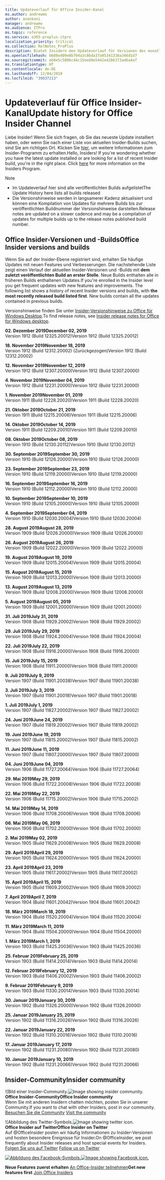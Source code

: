 ```yaml
---
title: Updateverlauf für Office Insider-Kanal
ms.author: andrewmo
author: anankani
manager: andrewmo
ms.audience: ITPro
ms.topic: reference
ms.service: o365-proplus-itpro
localization_priority: Critical
ms.collection: RelNotes_ProPlus
description: Bietet Insidern den Updateverlauf für Versionen des monatlichen Kanals (Insider Fast) für Windows Desktop.
ms.openlocfilehash: b688ed09e0b704a3c8bda37a95341338a346d1d7
ms.sourcegitcommit: eb8e5c5006c44c15eed4e5442e42b6373ad6a4af
ms.translationtype: HT
ms.contentlocale: de-DE
ms.lasthandoff: 12/04/2019
ms.locfileid: "39837213"
---
```

# <a name="update-history-for-office-insider-channel"></a><span data-ttu-id="1a931-103">Updateverlauf für Office Insider-Kanal</span><span class="sxs-lookup"><span data-stu-id="1a931-103">Update history for Office Insider Channel</span></span>

<span data-ttu-id="1a931-p101">Liebe Insider! Wenn Sie sich fragen, ob Sie das neueste Update installiert haben, oder wenn Sie nach einer Liste von aktuellen Insider-Builds suchen, sind Sie am richtigen Ort. Klicken Sie [hier](https://insider.office.com/), um weitere Informationen zum Insider-Programm zu erhalten.</span><span class="sxs-lookup"><span data-stu-id="1a931-p101">Hello, Insiders! If you're wondering whether you have the latest update installed or are looking for a list of recent Insider build, you're in the right place. Click [here](https://insider.office.com/) for more information on the Insiders Program.</span></span>

> [!NOTE]
> - <span data-ttu-id="1a931-107">Im Updateverlauf hier sind alle veröffentlichten Builds aufgelistet</span><span class="sxs-lookup"><span data-stu-id="1a931-107">The Update History here lists all builds released</span></span>
> - <span data-ttu-id="1a931-108">Die Versionshinweise werden in langsamerer Kadenz aktualisiert und können eine Kompilation von Updates für mehrere Builds bis zur veröffentlichten Buildnummer der Versionshinweise darstellen.</span><span class="sxs-lookup"><span data-stu-id="1a931-108">Release notes are updated on a slower cadence and may be a compilation of updates for multiple builds up to the release notes published build number.</span></span>

## <a name="office-insider-versions-and-builds"></a><span data-ttu-id="1a931-109">Office Insider-Versionen und -Builds</span><span class="sxs-lookup"><span data-stu-id="1a931-109">Office Insider versions and builds</span></span>

<span data-ttu-id="1a931-p102">Wenn Sie auf der Insider-Ebene registriert sind, erhalten Sie häufige Updates mit neuen Features und Verbesserungen. Die nachstehende Liste zeigt einen Verlauf der aktuellen Insider-Versionen und -Builds mit **dem zuletzt veröffentlichten Build an erster Stelle**. Neue Builds enthalten alle in früheren Builds enthaltenen Updates.</span><span class="sxs-lookup"><span data-stu-id="1a931-p102">If you're enrolled in the Insider level you get frequent updates with new features and improvements. The following list shows a history of recent Insider versions and builds, with **the most recently released build listed first**. New builds contain all the updates contained in previous builds.</span></span>

<span data-ttu-id="1a931-113">Versionshinweise finden Sie unter [Insider-Versionshinweise zu Office für Windows Desktop](https://docs.microsoft.com/de-DE/OfficeUpdates/release-notes-office-insider).</span><span class="sxs-lookup"><span data-stu-id="1a931-113">To find release notes, see [Insider release notes for Office for Windows desktop](https://docs.microsoft.com/de-DE/OfficeUpdates/release-notes-office-insider).</span></span>

[//]: # (NICHT ENTFERNEN)

<span data-ttu-id="1a931-115">**02. Dezember 2019**</span><span class="sxs-lookup"><span data-stu-id="1a931-115">**December 02, 2019**</span></span><br/>
<span data-ttu-id="1a931-116">Version 1912 (Build 12325.20012)</span><span class="sxs-lookup"><span data-stu-id="1a931-116">Version 1912 (Build 12325.20012)</span></span><br/>

<span data-ttu-id="1a931-117">**18. November 2019**</span><span class="sxs-lookup"><span data-stu-id="1a931-117">**November 18, 2019**</span></span><br/>
<span data-ttu-id="1a931-118">Version 1912 (Build 12312.20002) (Zurückgezogen)</span><span class="sxs-lookup"><span data-stu-id="1a931-118">Version 1912 (Build 12312.20002)</span></span> <br/>

<span data-ttu-id="1a931-119">**12. November 2019**</span><span class="sxs-lookup"><span data-stu-id="1a931-119">**November 12, 2019**</span></span><br/>
<span data-ttu-id="1a931-120">Version 1912 (Build 12307.20000)</span><span class="sxs-lookup"><span data-stu-id="1a931-120">Version 1912 (Build 12307.20000)</span></span><br/>

<span data-ttu-id="1a931-121">**4. November 2019**</span><span class="sxs-lookup"><span data-stu-id="1a931-121">**November 04, 2019**</span></span><br/>
<span data-ttu-id="1a931-122">Version 1912 (Build 12231.20000)</span><span class="sxs-lookup"><span data-stu-id="1a931-122">Version 1912 (Build 12231.20000)</span></span><br/>

<span data-ttu-id="1a931-123">**1. November 2019**</span><span class="sxs-lookup"><span data-stu-id="1a931-123">**November 01, 2019**</span></span><br/>
<span data-ttu-id="1a931-124">Version 1911 (Build 12228.20020)</span><span class="sxs-lookup"><span data-stu-id="1a931-124">Version 1911 (Build 12228.20020)</span></span><br/>

<span data-ttu-id="1a931-125">**21. Oktober 2019**</span><span class="sxs-lookup"><span data-stu-id="1a931-125">**October 21, 2019**</span></span><br/>
<span data-ttu-id="1a931-126">Version 1911 (Build 12215.20006)</span><span class="sxs-lookup"><span data-stu-id="1a931-126">Version 1911 (Build 12215.20006)</span></span><br/>

<span data-ttu-id="1a931-127">**14. Oktober 2019**</span><span class="sxs-lookup"><span data-stu-id="1a931-127">**October 14, 2019**</span></span><br/>
<span data-ttu-id="1a931-128">Version 1911 (Build 12209.20010)</span><span class="sxs-lookup"><span data-stu-id="1a931-128">Version 1911 (Build 12209.20010)</span></span><br/>

<span data-ttu-id="1a931-129">**08. Oktober 2019**</span><span class="sxs-lookup"><span data-stu-id="1a931-129">**October 08, 2019**</span></span><br/>
<span data-ttu-id="1a931-130">Version 1910 (Build 12130.20112)</span><span class="sxs-lookup"><span data-stu-id="1a931-130">Version 1910 (Build 12130.20112)</span></span><br/>

<span data-ttu-id="1a931-131">**30. September 2019**</span><span class="sxs-lookup"><span data-stu-id="1a931-131">**September 30, 2019**</span></span><br/>
<span data-ttu-id="1a931-132">Version 1910 (Build 12126.20000)</span><span class="sxs-lookup"><span data-stu-id="1a931-132">Version 1910 (Build 12126.20000)</span></span><br/>

<span data-ttu-id="1a931-133">**23. September 2019**</span><span class="sxs-lookup"><span data-stu-id="1a931-133">**September 23, 2019**</span></span><br/>
<span data-ttu-id="1a931-134">Version 1910 (Build 12119.20000)</span><span class="sxs-lookup"><span data-stu-id="1a931-134">Version 1910 (Build 12119.20000)</span></span><br/>

<span data-ttu-id="1a931-135">**16. September 2019**</span><span class="sxs-lookup"><span data-stu-id="1a931-135">**September 16, 2019**</span></span><br/>
<span data-ttu-id="1a931-136">Version 1910 (Build 12112.20000)</span><span class="sxs-lookup"><span data-stu-id="1a931-136">Version 1910 (Build 12112.20000)</span></span><br/>

<span data-ttu-id="1a931-137">**10. September 2019**</span><span class="sxs-lookup"><span data-stu-id="1a931-137">**September 10, 2019**</span></span><br/>
<span data-ttu-id="1a931-138">Version 1910 (Build 12105.20000)</span><span class="sxs-lookup"><span data-stu-id="1a931-138">Version 1910 (Build 12105.20000)</span></span><br/>

<span data-ttu-id="1a931-139">**4. September 2019**</span><span class="sxs-lookup"><span data-stu-id="1a931-139">**September 04, 2019**</span></span><br/>
<span data-ttu-id="1a931-140">Version 1910 (Build 12030.20004)</span><span class="sxs-lookup"><span data-stu-id="1a931-140">Version 1910 (Build 12030.20004)</span></span><br/>

<span data-ttu-id="1a931-141">**28. August 2019**</span><span class="sxs-lookup"><span data-stu-id="1a931-141">**August 28, 2019**</span></span><br/>
<span data-ttu-id="1a931-142">Version 1909 (Build 12026.20000)</span><span class="sxs-lookup"><span data-stu-id="1a931-142">Version 1909 (Build 12026.20000)</span></span><br/>

<span data-ttu-id="1a931-143">**26. August 2019**</span><span class="sxs-lookup"><span data-stu-id="1a931-143">**August 26, 2019**</span></span><br/>
<span data-ttu-id="1a931-144">Version 1909 (Build 12022.20000)</span><span class="sxs-lookup"><span data-stu-id="1a931-144">Version 1909 (Build 12022.20000)</span></span><br/>

<span data-ttu-id="1a931-145">**19. August 2019**</span><span class="sxs-lookup"><span data-stu-id="1a931-145">**August 19, 2019**</span></span><br/>
<span data-ttu-id="1a931-146">Version 1909 (Build 12015.20004)</span><span class="sxs-lookup"><span data-stu-id="1a931-146">Version 1909 (Build 12015.20004)</span></span><br/>

<span data-ttu-id="1a931-147">**15. August 2019**</span><span class="sxs-lookup"><span data-stu-id="1a931-147">**August 15, 2019**</span></span><br/>
<span data-ttu-id="1a931-148">Version 1909 (Build 12013.20000)</span><span class="sxs-lookup"><span data-stu-id="1a931-148">Version 1909 (Build 12013.20000)</span></span><br/>

<span data-ttu-id="1a931-149">**13. August 2019**</span><span class="sxs-lookup"><span data-stu-id="1a931-149">**August 13, 2019**</span></span><br/>
<span data-ttu-id="1a931-150">Version 1909 (Build 12008.20000)</span><span class="sxs-lookup"><span data-stu-id="1a931-150">Version 1909 (Build 12008.20000)</span></span><br/>

<span data-ttu-id="1a931-151">**5. August 2019**</span><span class="sxs-lookup"><span data-stu-id="1a931-151">**August 05, 2019**</span></span><br/>
<span data-ttu-id="1a931-152">Version 1909 (Build 12001.20000)</span><span class="sxs-lookup"><span data-stu-id="1a931-152">Version 1909 (Build 12001.20000)</span></span><br/>

<span data-ttu-id="1a931-153">**31. Juli 2019**</span><span class="sxs-lookup"><span data-stu-id="1a931-153">**July 31, 2019**</span></span><br/>
<span data-ttu-id="1a931-154">Version 1908 (Build 11929.20002)</span><span class="sxs-lookup"><span data-stu-id="1a931-154">Version 1908 (Build 11929.20002)</span></span><br/>

<span data-ttu-id="1a931-155">**29. Juli 2019**</span><span class="sxs-lookup"><span data-stu-id="1a931-155">**July 29, 2019**</span></span><br/>
<span data-ttu-id="1a931-156">Version 1908 (Build 11924.20004)</span><span class="sxs-lookup"><span data-stu-id="1a931-156">Version 1908 (Build 11924.20004)</span></span><br/>

<span data-ttu-id="1a931-157">**22. Juli 2019**</span><span class="sxs-lookup"><span data-stu-id="1a931-157">**July 22, 2019**</span></span><br/>
<span data-ttu-id="1a931-158">Version 1908 (Build 11916.20000)</span><span class="sxs-lookup"><span data-stu-id="1a931-158">Version 1908 (Build 11916.20000)</span></span><br/>

<span data-ttu-id="1a931-159">**15. Juli 2019**</span><span class="sxs-lookup"><span data-stu-id="1a931-159">**July 15, 2019**</span></span><br/>
<span data-ttu-id="1a931-160">Version 1908 (Build 11911.20000)</span><span class="sxs-lookup"><span data-stu-id="1a931-160">Version 1908 (Build 11911.20000)</span></span><br/>

<span data-ttu-id="1a931-161">**9. Juli 2019**</span><span class="sxs-lookup"><span data-stu-id="1a931-161">**July 9, 2019**</span></span><br/>
<span data-ttu-id="1a931-162">Version 1907 (Build 11901.20038)</span><span class="sxs-lookup"><span data-stu-id="1a931-162">Version 1907 (Build 11901.20038)</span></span><br/>

<span data-ttu-id="1a931-163">**3. Juli 2019**</span><span class="sxs-lookup"><span data-stu-id="1a931-163">**July 3, 2019**</span></span><br/>
<span data-ttu-id="1a931-164">Version 1907 (Build 11901.20018)</span><span class="sxs-lookup"><span data-stu-id="1a931-164">Version 1907 (Build 11901.20018)</span></span><br/>

<span data-ttu-id="1a931-165">**1. Juli 2019**</span><span class="sxs-lookup"><span data-stu-id="1a931-165">**July 1, 2019**</span></span><br/>
<span data-ttu-id="1a931-166">Version 1907 (Build 11827.20002)</span><span class="sxs-lookup"><span data-stu-id="1a931-166">Version 1907 (Build 11827.20002)</span></span><br/>

<span data-ttu-id="1a931-167">**24. Juni 2019**</span><span class="sxs-lookup"><span data-stu-id="1a931-167">**June 24, 2019**</span></span><br/>
<span data-ttu-id="1a931-168">Version 1907 (Build 11819.20002)</span><span class="sxs-lookup"><span data-stu-id="1a931-168">Version 1907 (Build 11819.20002)</span></span><br/>

<span data-ttu-id="1a931-169">**19. Juni 2019**</span><span class="sxs-lookup"><span data-stu-id="1a931-169">**June 19, 2019**</span></span><br/>
<span data-ttu-id="1a931-170">Version 1907 (Build 11815.20002)</span><span class="sxs-lookup"><span data-stu-id="1a931-170">Version 1907 (Build 11815.20002)</span></span><br/>

<span data-ttu-id="1a931-171">**11. Juni 2019**</span><span class="sxs-lookup"><span data-stu-id="1a931-171">**June 11, 2019**</span></span><br/>
<span data-ttu-id="1a931-172">Version 1907 (Build 11807.20000)</span><span class="sxs-lookup"><span data-stu-id="1a931-172">Version 1907 (Build 11807.20000)</span></span><br/>

<span data-ttu-id="1a931-173">**04. Juni 2019**</span><span class="sxs-lookup"><span data-stu-id="1a931-173">**June 04, 2019**</span></span><br/>
<span data-ttu-id="1a931-174">Version 1906 (Build 11727.20064)</span><span class="sxs-lookup"><span data-stu-id="1a931-174">Version 1906 (Build 11727.20064)</span></span><br/>


<span data-ttu-id="1a931-175">**29. Mai 2019**</span><span class="sxs-lookup"><span data-stu-id="1a931-175">**May 29, 2019**</span></span><br/>
<span data-ttu-id="1a931-176">Version 1906 (Build 11722.20008)</span><span class="sxs-lookup"><span data-stu-id="1a931-176">Version 1906 (Build 11722.20008)</span></span><br/>

<span data-ttu-id="1a931-177">**22. Mai 2019**</span><span class="sxs-lookup"><span data-stu-id="1a931-177">**May 22, 2019**</span></span><br/> <span data-ttu-id="1a931-178">Version 1906 (Build 11715.20002)</span><span class="sxs-lookup"><span data-stu-id="1a931-178">Version 1906 (Build 11715.20002)</span></span><br/> 

<span data-ttu-id="1a931-179">**14. Mai 2019**</span><span class="sxs-lookup"><span data-stu-id="1a931-179">**May 14, 2019**</span></span><br/> <span data-ttu-id="1a931-180">Version 1906 (Build 11708.20006)</span><span class="sxs-lookup"><span data-stu-id="1a931-180">Version 1906 (Build 11708.20006)</span></span><br/>

<span data-ttu-id="1a931-181">**06. Mai 2019**</span><span class="sxs-lookup"><span data-stu-id="1a931-181">**May 06, 2019**</span></span><br/>
<span data-ttu-id="1a931-182">Version 1906 (Build 11702.20000)</span><span class="sxs-lookup"><span data-stu-id="1a931-182">Version 1906 (Build 11702.20000)</span></span><br/>

<span data-ttu-id="1a931-183">**2. Mai 2019**</span><span class="sxs-lookup"><span data-stu-id="1a931-183">**May 02, 2019**</span></span><br/>
<span data-ttu-id="1a931-184">Version 1905 (Build 11629.20008)</span><span class="sxs-lookup"><span data-stu-id="1a931-184">Version 1905 (Build 11629.20008)</span></span><br/>

<span data-ttu-id="1a931-185">**29. April 2019**</span><span class="sxs-lookup"><span data-stu-id="1a931-185">**April 29, 2019**</span></span><br/>
<span data-ttu-id="1a931-186">Version 1905 (Build 11624.20000)</span><span class="sxs-lookup"><span data-stu-id="1a931-186">Version 1905 (Build 11624.20000)</span></span><br/>

<span data-ttu-id="1a931-187">**23. April 2019**</span><span class="sxs-lookup"><span data-stu-id="1a931-187">**April 23, 2019**</span></span><br/> <span data-ttu-id="1a931-188">Version 1905 (Build 11617.20002)</span><span class="sxs-lookup"><span data-stu-id="1a931-188">Version 1905 (Build 11617.20002)</span></span><br/>

<span data-ttu-id="1a931-189">**15. April 2019**</span><span class="sxs-lookup"><span data-stu-id="1a931-189">**April 15, 2019**</span></span><br/> <span data-ttu-id="1a931-190">Version 1905 (Build 11609.20002)</span><span class="sxs-lookup"><span data-stu-id="1a931-190">Version 1905 (Build 11609.20002)</span></span><br/>

<span data-ttu-id="1a931-191">**7. April 2019**</span><span class="sxs-lookup"><span data-stu-id="1a931-191">**April 7, 2019**</span></span><br/> <span data-ttu-id="1a931-192">Version 1904 (Build 11601.20042)</span><span class="sxs-lookup"><span data-stu-id="1a931-192">Version 1904 (Build 11601.20042)</span></span><br/>

<span data-ttu-id="1a931-193">**18. März 2019**</span><span class="sxs-lookup"><span data-stu-id="1a931-193">**March 18, 2019**</span></span><br/> <span data-ttu-id="1a931-194">Version 1904 (Build 11520.20004)</span><span class="sxs-lookup"><span data-stu-id="1a931-194">Version 1904 (Build 11520.20004)</span></span><br/>

<span data-ttu-id="1a931-195">**11. März 2019**</span><span class="sxs-lookup"><span data-stu-id="1a931-195">**March 11, 2019**</span></span><br/> <span data-ttu-id="1a931-196">Version 1904 (Build 11504.20000)</span><span class="sxs-lookup"><span data-stu-id="1a931-196">Version 1904 (Build 11504.20000)</span></span><br/>

<span data-ttu-id="1a931-197">**1. März 2019**</span><span class="sxs-lookup"><span data-stu-id="1a931-197">**March 1, 2019**</span></span><br/> <span data-ttu-id="1a931-198">Version 1903 (Build 11425.20036)</span><span class="sxs-lookup"><span data-stu-id="1a931-198">Version 1903 (Build 11425.20036)</span></span><br/> 

<span data-ttu-id="1a931-199">**25. Februar 2019**</span><span class="sxs-lookup"><span data-stu-id="1a931-199">**February 25, 2019**</span></span><br/> <span data-ttu-id="1a931-200">Version 1903 (Build 11414.20014)</span><span class="sxs-lookup"><span data-stu-id="1a931-200">Version 1903 (Build 11414.20014)</span></span><br/> 

<span data-ttu-id="1a931-201">**12. Februar 2019**</span><span class="sxs-lookup"><span data-stu-id="1a931-201">**February 12, 2019**</span></span><br/> <span data-ttu-id="1a931-202">Version 1903 (Build 11406.20002)</span><span class="sxs-lookup"><span data-stu-id="1a931-202">Version 1903 (Build 11406.20002)</span></span><br/> 

<span data-ttu-id="1a931-203">**9. Februar 2019**</span><span class="sxs-lookup"><span data-stu-id="1a931-203">**February 9, 2019**</span></span><br/> <span data-ttu-id="1a931-204">Version 1903 (Build 11330.20014)</span><span class="sxs-lookup"><span data-stu-id="1a931-204">Version 1903 (Build 11330.20014)</span></span><br/> 

<span data-ttu-id="1a931-205">**30. Januar 2019**</span><span class="sxs-lookup"><span data-stu-id="1a931-205">**January 30, 2019**</span></span><br/> <span data-ttu-id="1a931-206">Version 1902 (Build 11326.20000)</span><span class="sxs-lookup"><span data-stu-id="1a931-206">Version 1902 (Build 11326.20000)</span></span><br/> 

<span data-ttu-id="1a931-207">**25. Januar 2019**</span><span class="sxs-lookup"><span data-stu-id="1a931-207">**January 25, 2019**</span></span><br/> <span data-ttu-id="1a931-208">Version 1902 (Build 11316.20026)</span><span class="sxs-lookup"><span data-stu-id="1a931-208">Version 1902 (Build 11316.20026)</span></span><br/> 

<span data-ttu-id="1a931-209">**22. Januar 2019**</span><span class="sxs-lookup"><span data-stu-id="1a931-209">**January 22, 2019**</span></span><br/> <span data-ttu-id="1a931-210">Version 1902 (Build 11310.20016)</span><span class="sxs-lookup"><span data-stu-id="1a931-210">Version 1902 (Build 11310.20016)</span></span><br/> 

<span data-ttu-id="1a931-211">**17. Januar 2019**</span><span class="sxs-lookup"><span data-stu-id="1a931-211">**January 17, 2019**</span></span><br/> <span data-ttu-id="1a931-212">Version 1902 (Build 11231.20080)</span><span class="sxs-lookup"><span data-stu-id="1a931-212">Version 1902 (Build 11231.20080)</span></span><br/>

<span data-ttu-id="1a931-213">**10. Januar 2019**</span><span class="sxs-lookup"><span data-stu-id="1a931-213">**January 10, 2019**</span></span><br/> <span data-ttu-id="1a931-214">Version 1902 (Build 11231.20066)</span><span class="sxs-lookup"><span data-stu-id="1a931-214">Version 1902 (build 11231.20066)</span></span><br/> 

## <a name="insider-community"></a><span data-ttu-id="1a931-215">Insider-Community</span><span class="sxs-lookup"><span data-stu-id="1a931-215">Insider community</span></span>

<span data-ttu-id="1a931-216">![Bild einer Insider-Community.</span><span class="sxs-lookup"><span data-stu-id="1a931-216">![Image showing insider community.</span></span> ](images/insidercommunity.png) <br/>
<span data-ttu-id="1a931-217">**Office Insider-Community**</span><span class="sxs-lookup"><span data-stu-id="1a931-217">**Office Insider community**</span></span><br/> <span data-ttu-id="1a931-218">Wenn Sie mit anderen Insidern chatten möchten, posten Sie in unserer Community.</span><span class="sxs-lookup"><span data-stu-id="1a931-218">If you want to chat with other Insiders, post in our community.</span></span><br/><span data-ttu-id="1a931-219"> 
[Besuchen Sie die Community](https://go.microsoft.com/fwlink/?linkid=843493)</span><span class="sxs-lookup"><span data-stu-id="1a931-219"> 
[Visit the community](https://go.microsoft.com/fwlink/?linkid=843493)</span></span><br/> 

<span data-ttu-id="1a931-220">![Abbildung des Twitter-Symbols.</span><span class="sxs-lookup"><span data-stu-id="1a931-220">![Image showing twitter icon.</span></span> ](images/twitter.png)<br/>
<span data-ttu-id="1a931-221">**Office Insider auf Twitter**</span><span class="sxs-lookup"><span data-stu-id="1a931-221">**Office Insider on Twitter**</span></span><br/> <span data-ttu-id="1a931-222">Auf @OfficeInsider posten wir häufig Informationen zu Insider-Versionen und hosten besondere Ereignisse für Insider.</span><span class="sxs-lookup"><span data-stu-id="1a931-222">On @OfficeInsider, we post frequently about Insider releases and host special events for Insiders.</span></span><br/><span data-ttu-id="1a931-223"> 
[Folgen Sie uns auf Twitter](https://go.microsoft.com/fwlink/?linkid=717717)</span><span class="sxs-lookup"><span data-stu-id="1a931-223"> 
[Follow us on Twitter](https://go.microsoft.com/fwlink/?linkid=717717)</span></span><br/> 

<span data-ttu-id="1a931-224">[
  ![Abbildung des Facebook-Symbols. ](images/facebook.png)](https://www.facebook.com/sharer.php?u=https://support.office.com/en-us/article/Update-history-for-Office-Insider-for-Windows-desktop-64bbb317-972a-4933-8b82-cc866f0b067c)</span><span class="sxs-lookup"><span data-stu-id="1a931-224">[![Image showing Facebook icon. ](images/facebook.png)](https://www.facebook.com/sharer.php?u=https://support.office.com/en-us/article/Update-history-for-Office-Insider-for-Windows-desktop-64bbb317-972a-4933-8b82-cc866f0b067c)</span></span>


<span data-ttu-id="1a931-225">**Neue Features zuerst erhalten**
[An Office-Insider teilnehmen](https://insider.office.com/)</span><span class="sxs-lookup"><span data-stu-id="1a931-225">**Get new features first**
[Join Office Insiders](https://insider.office.com/)</span></span>